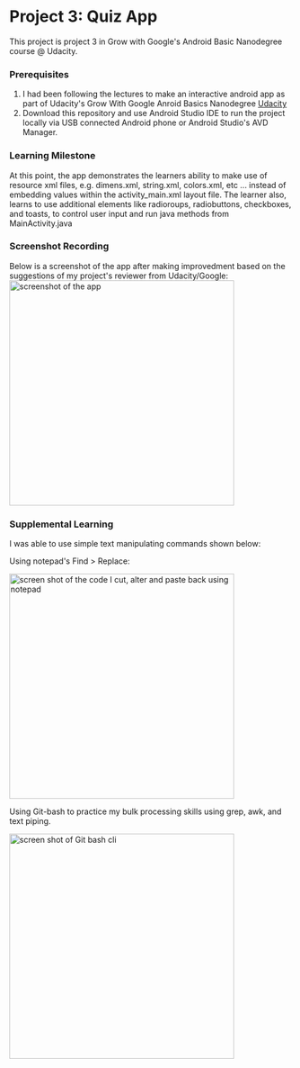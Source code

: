 # Project 3: Quiz App
This project is project 3 in Grow with Google's Android Basic Nanodegree course @ Udacity. 

### Prerequisites

1. I had been following the lectures to make an interactive android app as part of Udacity's Grow With Google Anroid Basics Nanodegree [Udacity](https://www.udacity.com/course/android-basics-nanodegree-by-google--nd803)
2. Download this repository and use Android Studio IDE to run the project locally via USB connected Android phone or Android Studio's AVD Manager.

### Learning Milestone

At this point, the app demonstrates the learners ability to make use of resource xml files, e.g. dimens.xml, string.xml, colors.xml, etc ... instead of embedding values within the activity_main.xml layout file. The learner also, learns to use additional elements like radioroups, radiobuttons, checkboxes, and toasts, to control user input and run java methods from MainActivity.java

### Screenshot Recording

Below is a screenshot of the app after making improvedment based on the suggestions of my project's reviewer from Udacity/Google:
<img src="screenshot2.gif" alt="screenshot of the app" width="400px"/>

### Supplemental Learning

I was able to use simple text manipulating commands shown below:

Using notepad's Find > Replace:

<img src="findreplacementnotepad.jpg" alt="screen shot of the code I cut, alter and paste back using notepad" width="400px" />

Using Git-bash to practice my bulk processing skills using grep, awk, and text piping.

<img src="blukprocessing.jpg" alt="screen shot of Git bash cli" width="400px" />


